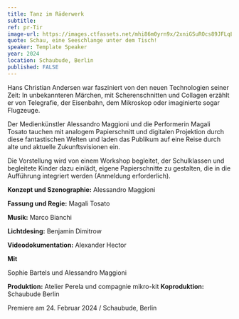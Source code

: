 ```yaml
---
title: Tanz im Räderwerk
subtitle: 
ref: pr-Tir
image-url: https://images.ctfassets.net/mhi86m0yrn9x/2xniGSuROcs89JFLqLAna5/de8ffa21335307fee6d4d04c0684091d/raederwerk.jpg
quote: Schau, eine Seeschlange unter dem Tisch!
speaker: Template Speaker
year: 2024
location: Schaubude, Berlin
published: FALSE
---
```


Hans Christian Andersen war fasziniert von den neuen Technologien seiner Zeit: In unbekannteren Märchen, mit Scherenschnitten und Collagen erzählt er von Telegrafie, der Eisenbahn, dem Mikroskop oder imaginierte sogar Flugzeuge. 

Der Medienkünstler Alessandro Maggioni und die Performerin Magali Tosato tauchen mit analogem Papierschnitt und digitalen Projektion durch diese fantastischen Welten und laden das Publikum auf eine Reise durch alte und aktuelle Zukunftsvisionen ein.

Die Vorstellung wird von einem Workshop begleitet, der Schulklassen und begleitete Kinder dazu einlädt, eigene Papierschnitte zu gestalten, die in die Aufführung integriert werden (Anmeldung erforderlich).


**Konzept und Szenographie:** Alessandro Maggioni 

**Fassung und Regie:** Magali Tosato

**Musik:** Marco Bianchi

**Lichtdesing:** Benjamin Dimitrow

**Videodokumentation:** Alexander Hector



**Mit**

Sophie Bartels und Alessandro Maggioni

**Produktion:** Atelier Perela und compagnie mikro-kit
**Koproduktion:** Schaubude Berlin


Premiere am 24. Februar 2024 / Schaubude, Berlin 
